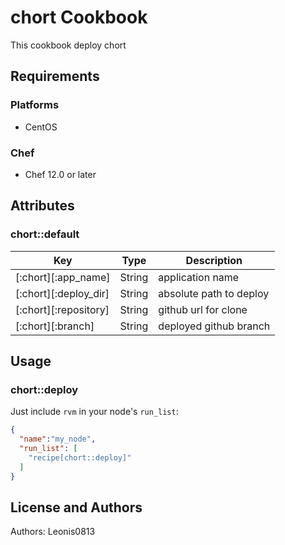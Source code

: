 # chort Cookbook

This cookbook deploy chort

## Requirements

### Platforms

- CentOS

### Chef

- Chef 12.0 or later

## Attributes

### chort::default

|Key                      |Type         |Description                  |
|-------------------------|-------------|-----------------------------|
|[:chort][:app_name]      |String       |application name             |
|[:chort][:deploy_dir]    |String       |absolute path to deploy      |
|[:chort][:repository]    |String       |github url for clone         |
|[:chort][:branch]        |String       |deployed github branch       |

## Usage

### chort::deploy

Just include `rvm` in your node's `run_list`:

```json
{
  "name":"my_node",
  "run_list": [
    "recipe[chort::deploy]"
  ]
}
```

## License and Authors

Authors: Leonis0813
